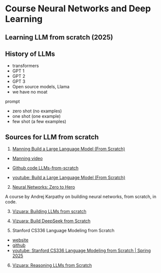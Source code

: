 # Course Neural Networks and Deep Learning


## Learning LLM from scratch (2025)

## History of LLMs

- transformers
- GPT 1
- GPT 2
- GPT 3
- Open source models, Llama
- we have no moat

prompt
- zero shot (no examples)
- one shot (one example)
- few shot (a few examples)



## Sources for LLM from scratch


1. [Manning Build a Large Language Model (From Scratch)](https://www.manning.com/books/build-a-large-language-model-from-scratch)

- [Manning video](https://www.manning.com/livevideo/master-and-build-large-language-models)

- [Github code LLMs-from-scratch](https://github.com/rasbt/LLMs-from-scratch/tree/main)

- [youtube: Build a Large Language Model (From Scratch)](https://www.youtube.com/playlist?list=PLTKMiZHVd_2IIEsoJrWACkIxLRdfMlw11)

2. [Neural Networks: Zero to Hero](https://karpathy.ai/zero-to-hero.html)

A course by Andrej Karpathy on building neural networks, from scratch, in code.


3. [Vizuara: Building LLMs from scratch](https://www.youtube.com/playlist?list=PLPTV0NXA_ZSgsLAr8YCgCwhPIJNNtexWu)

4. [Vizuara: Build DeepSeek from Scratch](https://www.youtube.com/playlist?list=PLPTV0NXA_ZSiOpKKlHCyOq9lnp-dLvlms)

5. Stanford CS336 Language Modeling from Scratch

- [website](https://stanford-cs336.github.io/spring2025/)
- [github](https://github.com/stanford-cs336)
- [youtube: Stanford CS336 Language Modeling from Scratch | Spring 2025](https://www.youtube.com/playlist?list=PLoROMvodv4rOY23Y0BoGoBGgQ1zmU_MT_)


6. [Vizuara: Reasoning LLMs from Scratch](https://www.youtube.com/playlist?list=PLPTV0NXA_ZSijcbUrRZHm6BrdinLuelPs)